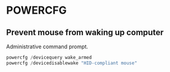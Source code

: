 # POWERCFG

## Prevent mouse from waking up computer

Administrative command prompt.

```powershell
powercfg /devicequery wake_armed
powercfg /devicedisablewake "HID-compliant mouse"
```
